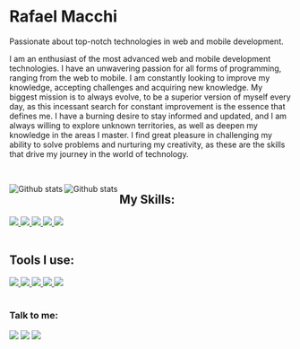 # Rafael Macchi

Passionate about top-notch technologies in web and mobile development.

I am an enthusiast of the most advanced web and mobile development technologies. I have an unwavering passion for all forms of programming, ranging from the web to mobile. I am constantly looking to improve my knowledge, accepting challenges and acquiring new knowledge.
My biggest mission is to always evolve, to be a superior version of myself every day, as this incessant search for constant improvement is the essence that defines me. I have a burning desire to stay informed and updated, and I am always willing to explore unknown territories, as well as deepen my knowledge in the areas I master.
I find great pleasure in challenging my ability to solve problems and nurturing my creativity, as these are the skills that drive my journey in the world of technology.

<br>

<img
  align="left"
  src="https://github-readme-stats.vercel.app/api/top-langs/?username=rmacchi&theme=dark&hide_border=false&include_all_commits=true&count_private=true&layout=compact"
  alt="Github stats"
/>
<img
  align="left"
  src="https://github-readme-streak-stats.herokuapp.com/?user=rmacchi&theme=dark&hide_border=false"
  alt="Github stats"
/>



## My Skills:

<div>
  <a href="https://nodejs.org/en/about" title="NodeJS" Alt="Logo do NodeJS">
    <img src="https://skillicons.dev/icons?i=nodejs"/>
  </a>
  <a href="https://developer.mozilla.org/pt-BR/docs/Web/JavaScript" title="Javascript" Alt="Logo do Javascript">
    <img src="https://skillicons.dev/icons?i=js"/>
  </a>
  <a href="https://www.typescriptlang.org/pt/" title="Typescript" Alt="Logo do Typescript">
    <img src="https://skillicons.dev/icons?i=ts"/>
  </a>
  <a href="https://pt-br.react.dev" title="React" Alt="Logo do React">
    <img src="https://skillicons.dev/icons?i=react"/>
  </a>
  <a href="https://www.python.org/" title="Python" Alt="Logo do Python">
    <img src="https://skillicons.dev/icons?i=python"/>
  </a>
</div>

<br>

## Tools I use:

<div>
  <a href="https://code.visualstudio.com" title="Visual Studio Code" Alt="Logo do Visual Studio">
    <img src="https://skillicons.dev/icons?i=vscode"/>
  </a>
  <a href="https://github.com/pt" title="GitHub" Alt="Logo do GitHub">
    <img src="https://skillicons.dev/icons?i=github"/>
  </a>
  <a href="https://git-scm.com" title="Git" Alt="Logo do Git">
    <img src="https://skillicons.dev/icons?i=git"/>
  </a>
  <a href="https://vercel.com" title="Vercel" Alt="Logo do Vercel">
    <img src="https://skillicons.dev/icons?i=vercel"/>
  </a>
  <a href="https://www.figma.com" title="Figma" Alt="Logo do Figma">
    <img src="https://skillicons.dev/icons?i=figma"/>
  </a>
</div>

<br>

### Talk to me:

<div>
  <a href="https://www.linkedin.com/in/rafael-de-oliveira-silva-macchi-916162259/" target="_blank"><img src="https://img.shields.io/badge/-LinkedIn-%230077B5?style=for-the-badge&logo=linkedin&logoColor=white" target="_blank"></a>
  <a href ="mailto:rafaelmacchi199@gmail.com"><img src="https://img.shields.io/badge/GMAIL-FFFFFF?style=for-the-badge&logo=gmail&logoColor=red" target="_blank"></a>
  <a href="https://www.instagram.com/rafaelmacchi_/"><img src="https://img.shields.io/badge/Instagram-E4405F?style=for-the-badge&logo=instagram&logoColor=white" target="_blank"></a>
</div>
